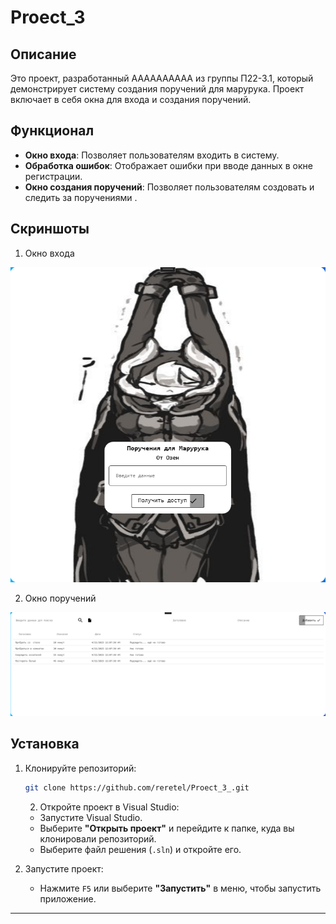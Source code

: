 # Proect_3

## Описание

Это проект, разработанный АААААААААА из группы П22-3.1, который демонстрирует систему создания поручений для марурука. Проект включает в себя окна для входа и создания поручений.

## Функционал

- **Окно входа**: Позволяет пользователям входить в систему.
- **Обработка ошибок**: Отображает ошибки при вводе данных в окне регистрации.
- **Окно создания поручений**: Позволяет пользователям создовать и следить за поручениями .

## Скриншоты

   1. Окно входа
   
   ![](https://github.com/Sarc-Kil/proect_3/blob/master/screnchot/Снимок3.1.PNG)
   
   
   2. Окно поручений
   
   ![](https://github.com/Sarc-Kil/proect_3/blob/master/screnchot/Снимок3.2.PNG)
   
   
 
## Установка

1. Клонируйте репозиторий:
   ```bash
   git clone https://github.com/reretel/Proect_3_.git
    ```
   2. Откройте проект в Visual Studio:
   - Запустите Visual Studio.
   - Выберите **"Открыть проект"** и перейдите к папке, куда вы клонировали репозиторий.
   - Выберите файл решения (`.sln`) и откройте его.

3. Запустите проект:
   - Нажмите `F5` или выберите **"Запустить"** в меню, чтобы запустить приложение.
------------------------------------------------------------------------------------------------------
